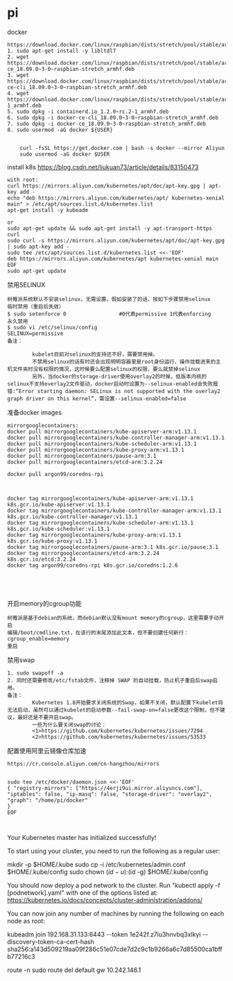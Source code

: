 # pi  

docker

``` 
https://download.docker.com/linux/raspbian/dists/stretch/pool/stable/armhf/
1. sudo apt-get install -y libltdl7
2. wget https://download.docker.com/linux/raspbian/dists/stretch/pool/stable/armhf/docker-ce_18.09.0~3-0~raspbian-stretch_armhf.deb
3. wget https://download.docker.com/linux/raspbian/dists/stretch/pool/stable/armhf/docker-ce-cli_18.09.0~3-0~raspbian-stretch_armhf.deb
4. wget https://download.docker.com/linux/raspbian/dists/stretch/pool/stable/armhf/containerd.io_1.2.0~rc.2-1_armhf.deb
5. sudo dpkg -i containerd.io_1.2.0~rc.2-1_armhf.deb
6. sudo dpkg -i docker-ce-cli_18.09.0~3-0~raspbian-stretch_armhf.deb
7. sudo dpkg -i docker-ce_18.09.0~3-0~raspbian-stretch_armhf.deb
8. sudo usermod -aG docker ${USER}


``` 
```
    curl -fsSL https://get.docker.com | bash -s docker --mirror Aliyun
    sudo usermod -aG docker $USER
```
install k8s
https://blog.csdn.net/liukuan73/article/details/83150473

``` 
with root:
curl https://mirrors.aliyun.com/kubernetes/apt/doc/apt-key.gpg | apt-key add -
echo "deb https://mirrors.aliyun.com/kubernetes/apt/ kubernetes-xenial main" > /etc/apt/sources.list.d/kubernetes.list
apt-get install -y kubeadm

or
sudo apt-get update && sudo apt-get install -y apt-transport-https curl 
sudo curl -s https://mirrors.aliyun.com/kubernetes/apt/doc/apt-key.gpg | sudo apt-key add - 
sudo tee /etc/apt/sources.list.d/kubernetes.list <<-'EOF' 
deb https://mirrors.aliyun.com/kubernetes/apt kubernetes-xenial main 
EOF 
sudo apt-get update

``` 

禁用SELINUX

``` 
树莓派系统默认不安装selinux，无需设置。假如安装了的话，按如下步骤禁用selinux
临时禁用（重启后失效）
$ sudo setenforce 0                 #0代表permissive 1代表enforcing
永久禁用
$ sudo vi /etc/selinux/config
SELINUX=permissive                            
备注：

        kubelet目前对selinux的支持还不好，需要禁用掉。
        不禁用selinux的话有时还会出现明明容器里是root身份运行，操作挂载进来的主机文件夹时没有权限的情况，这时候要么配置selinux的权限，要么就禁掉selinux
        另外，当docker的storage-driver使用overlay2的时候，低版本内核的selinux不支持overlay2文件驱动，docker启动时设置为--selinux-enabled会失败报错:“Error starting daemon: SELinux is not supported with the overlay2 graph driver on this kernel”，需设置--selinux-enabled=false
``` 

准备docker images

```   
mirrorgooglecontainers:
docker pull mirrorgooglecontainers/kube-apiserver-arm:v1.13.1
docker pull mirrorgooglecontainers/kube-controller-manager-arm:v1.13.1
docker pull mirrorgooglecontainers/kube-scheduler-arm:v1.13.1
docker pull mirrorgooglecontainers/kube-proxy-arm:v1.13.1 
docker pull mirrorgooglecontainers/pause-arm:3.1
docker pull mirrorgooglecontainers/etcd-arm:3.2.24

docker pull argon99/coredns-rpi



docker tag mirrorgooglecontainers/kube-apiserver-arm:v1.13.1 k8s.gcr.io/kube-apiserver:v1.13.1
docker tag mirrorgooglecontainers/kube-controller-manager-arm:v1.13.1 k8s.gcr.io/kube-controller-manager:v1.13.1
docker tag mirrorgooglecontainers/kube-scheduler-arm:v1.13.1 k8s.gcr.io/kube-scheduler:v1.13.1
docker tag mirrorgooglecontainers/kube-proxy-arm:v1.13.1 k8s.gcr.io/kube-proxy:v1.13.1
docker tag mirrorgooglecontainers/pause-arm:3.1 k8s.gcr.io/pause:3.1
docker tag mirrorgooglecontainers/etcd-arm:3.2.24 k8s.gcr.io/etcd:3.2.24
docker tag argon99/coredns-rpi k8s.gcr.io/coredns:1.2.6





```   


开启memory的cgroup功能

```   
树莓派是基于debian的系统，而debian默认没有mount memory的cgroup，这里需要手动开启
编辑/boot/cmdline.txt，在该行的末尾添加此文本，但不要创建任何新行：
cgroup_enable=memory
重启
```  

禁用swap

``` 
1. sudo swapoff -a
2. 同时还需要修改/etc/fstab文件，注释掉 SWAP 的自动挂载，防止机子重启后swap启用。
备注：
        Kubernetes 1.8开始要求关闭系统的Swap，如果不关闭，默认配置下kubelet将无法启动，虽然可以通过kubelet的启动参数--fail-swap-on=false更改这个限制，但不建议，最好还是不要开启swap。
        一些为什么要关闭swap的讨论：
        <1>https://github.com/kubernetes/kubernetes/issues/7294
        <2>https://github.com/kubernetes/kubernetes/issues/53533
``` 

配置使用阿里云镜像仓库加速

``` 
https://cr.console.aliyun.com/cn-hangzhou/mirrors


sudo tee /etc/docker/daemon.json <<-'EOF' 
{ "registry-mirrors": ["https://4erji9ui.mirror.aliyuncs.com"], "iptables": false, "ip-masq": false, "storage-driver": "overlay2", "graph": "/home/pi/docker" 
}
EOF



``` 
Your Kubernetes master has initialized successfully!

To start using your cluster, you need to run the following as a regular user:

  mkdir -p $HOME/.kube
  sudo cp -i /etc/kubernetes/admin.conf $HOME/.kube/config
  sudo chown $(id -u):$(id -g) $HOME/.kube/config

You should now deploy a pod network to the cluster.
Run "kubectl apply -f [podnetwork].yaml" with one of the options listed at:
  https://kubernetes.io/docs/concepts/cluster-administration/addons/

You can now join any number of machines by running the following on each node
as root:

  kubeadm join 192.168.31.133:6443 --token 1e242f.z7iu3hnvbq3xlkyi --discovery-token-ca-cert-hash sha256:a143d509219aa09f286c51e07cde7d2c9c1b9266a6c7d85500ca1bffb77216c3


route -n
sudo route del default gw 10.242.146.1
